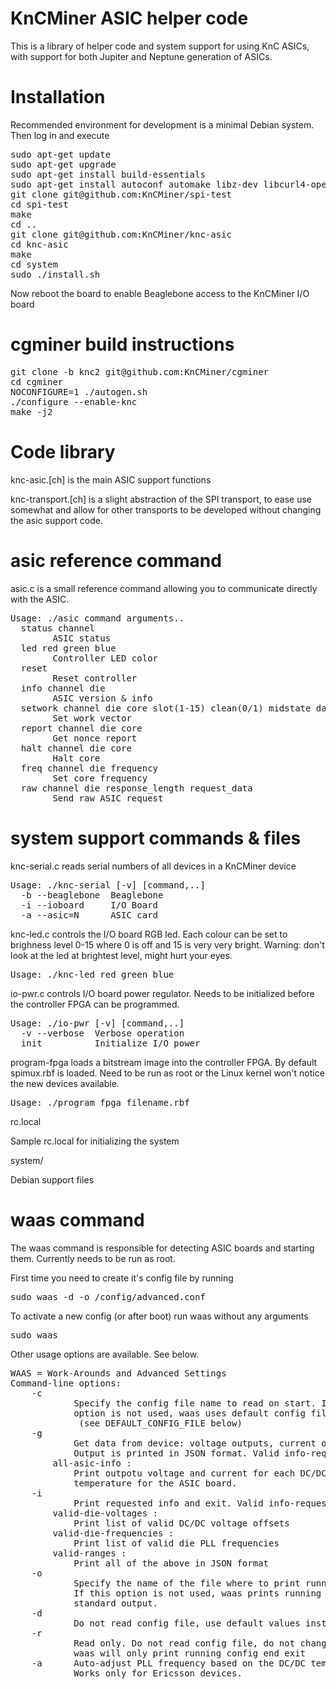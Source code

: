 KnCMiner ASIC helper code
====

This is a library of helper code and system support for using KnC ASICs, with support for both Jupiter and Neptune generation of ASICs.

Installation
===

Recommended environment for development is a minimal Debian system. Then log in and execute

<pre>
sudo apt-get update
sudo apt-get upgrade
sudo apt-get install build-essentials
sudo apt-get install autoconf automake libz-dev libcurl4-openssl-dev ncurses-dev libltdl-dev libtool
git clone git@github.com:KnCMiner/spi-test
cd spi-test
make
cd ..
git clone git@github.com:KnCMiner/knc-asic
cd knc-asic
make
cd system
sudo ./install.sh
</pre>

Now reboot the board to enable Beaglebone access to the KnCMiner I/O board

cgminer build instructions
===

<pre>
git clone -b knc2 git@github.com:KnCMiner/cgminer
cd cgminer
NOCONFIGURE=1 ./autogen.sh
./configure --enable-knc
make -j2
</pre>


Code library
===
knc-asic.[ch] is the main ASIC support functions

knc-transport.[ch] is a slight abstraction of the SPI transport, to ease use somewhat and allow for other transports to be developed without changing the asic support code.

asic reference command
===

asic.c is a small reference command allowing you to communicate directly with the ASIC.

<pre>
Usage: ./asic command arguments..
  status channel
        ASIC status
  led red green blue
        Controller LED color
  reset 
        Reset controller
  info channel die 
        ASIC version & info
  setwork channel die core slot(1-15) clean(0/1) midstate data
        Set work vector
  report channel die core
        Get nonce report
  halt channel die core
        Halt core
  freq channel die frequency
        Set core frequency
  raw channel die response_length request_data
        Send raw ASIC request
</pre>

system support commands & files
===

knc-serial.c reads serial numbers of all devices in a KnCMiner device

<pre>
Usage: ./knc-serial [-v] [command,..]
  -b --beaglebone  Beaglebone
  -i --ioboard     I/O Board
  -a --asic=N      ASIC card
</pre>

knc-led.c controls the I/O board RGB led. Each colour can be set to brighness level 0-15 where 0 is off and 15 is very very bright. Warning: don't look at the led at brightest level, might hurt your eyes.

<pre>
Usage: ./knc-led red green blue
</pre>


io-pwr.c controls I/O board power regulator. Needs to be initialized before the controller FPGA can be programmed.

<pre>
Usage: ./io-pwr [-v] [command,..]
  -v --verbose  Verbose operation
  init          Initialize I/O power
</pre>


program-fpga loads a bitstream image into the controller FPGA. By default spimux.rbf is loaded.  Need to be run as root or the Linux kernel won't notice the new devices available.

<pre>
Usage: ./program_fpga filename.rbf
</pre>

rc.local

Sample rc.local for initializing the system

system/

Debian support files


waas command
===
The waas command is responsible for detecting ASIC boards and starting them. Currently needs to be run as root.

First time you need to create it's config file by running

<pre>
sudo waas -d -o /config/advanced.conf
</pre>

To activate a new config (or after boot) run waas without any arguments

<pre>
sudo waas
</pre>

Other usage options are available. See below.

<pre>
WAAS = Work-Arounds and Advanced Settings
Command-line options:
    -c <config-file>
            Specify the config file name to read on start. If this
            option is not used, waas uses default config file:
             (see DEFAULT_CONFIG_FILE below)
    -g <info-request>
            Get data from device: voltage outputs, current outputs etc.
            Output is printed in JSON format. Valid info-request values:
        all-asic-info :
            Print outpotu voltage and current for each DC/DC. Print
            temperature for the ASIC board.
    -i <info-request>
            Print requested info and exit. Valid info-request values:
        valid-die-voltages :
            Print list of valid DC/DC voltage offsets
        valid-die-frequencies :
            Print list of valid die PLL frequencies
        valid-ranges :
            Print all of the above in JSON format
    -o <output-file>
            Specify the name of the file where to print running config info.
            If this option is not used, waas prints running config to the
            standard output.
    -d
            Do not read config file, use default values instead
    -r
            Read only. Do not read config file, do not change running values;
            waas will only print running config end exit
    -a      Auto-adjust PLL frequency based on the DC/DC temperatures.
            Works only for Ericsson devices.
</pre>
